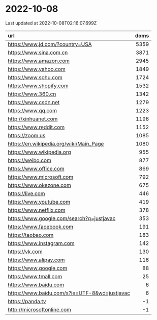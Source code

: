 # 2022-10-08

<!-- BEGIN -->
Last updated at 2022-10-08T02:16:07.699Z

url | doms
:- | -:
https://www.jd.com/?country=USA | 5359
https://www.sina.com.cn | 3871
https://www.amazon.com | 2945
https://www.yahoo.com | 1849
https://www.sohu.com | 1724
https://www.shopify.com | 1532
https://www.360.cn | 1342
https://www.csdn.net | 1279
https://www.qq.com | 1223
http://xinhuanet.com | 1196
https://www.reddit.com | 1152
https://zoom.us | 1085
https://en.wikipedia.org/wiki/Main_Page | 1080
https://www.wikipedia.org | 955
https://weibo.com | 877
https://www.office.com | 869
https://www.microsoft.com | 792
https://www.okezone.com | 675
https://live.com | 446
https://www.youtube.com | 419
https://www.netflix.com | 378
https://www.google.com/search?q=justjavac | 353
https://www.facebook.com | 191
https://taobao.com | 183
https://www.instagram.com | 142
https://vk.com | 130
https://www.alipay.com | 116
https://www.google.com | 88
https://www.tmall.com | 25
https://www.baidu.com | 6
https://www.baidu.com/s?ie=UTF-8&wd=justjavac | 6
https://panda.tv | -1
http://microsoftonline.com | -1
<!-- END -->
